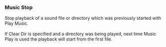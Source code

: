 ### Music Stop

Stop playback of a sound file or directory which was previously started
with Play Music.\
\
If Clear Dir is specified and a directory was being played, next time
Music Play is used the playback will start from the first file.
